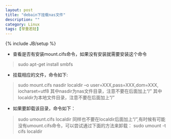 ```yaml
---
layout: post
title: "debain下挂载nas文件"
description: ""
category: Linux
tags: [举重若轻]
---
```

{% include JB/setup %}
* 查看是否有安装mount.cifs命令，如果没有安装就需要安装这个命令
> sudo apt-get install smbfs

* 挂载相应的文件，命令如下:
> sudo mount.cifs nasdir  localdir –o user=XXX,pass=XXX,dom=XXX, iocharset=utf8
其中nasdir为nas文件目录，注意不要在后面加上“/”
其中localdir为本地文件目录，注意不要在后面加上“/”

* 如果要卸载该目录，命令如下：
> sudo umount.cifs localdir
同样也不要在localdir后面加上“/”,有时候有可能没有umount.cifs命令，可以尝试通过下面的方法来卸载：
> sudo umount -t cifs localdir

